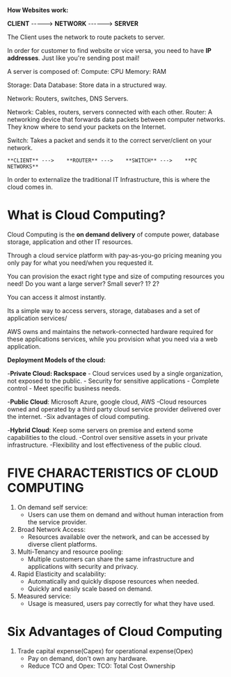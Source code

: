
**How Websites work:**

**CLIENT**    ----->        **NETWORK**      ------>        **SERVER**

The Client uses the network to route packets to server.

In order for customer to find website or vice versa, you need to have **IP addresses**. Just like you're sending post mail!

A server is composed of:
Compute: CPU
Memory: RAM

Storage: Data
Database: Store data in a structured way.

Network: Routers, switches, DNS Servers.

Network: Cables, routers, servers connected with each other.
Router: A networking device that forwards data packets between computer networks. They know where to send your packets on the Internet.

Switch: Takes a packet and sends it to the correct server/client on your network.

	**CLIENT** --->    **ROUTER** --->    **SWITCH** --->    **PC NETWORKS**

In order to externalize the traditional IT Infrastructure, this is where the cloud comes in.

# What is Cloud Computing?

Cloud Computing is the **on demand delivery** of compute power, database storage, application and other IT resources.

Through a cloud service platform with pay-as-you-go pricing meaning you only pay for what you need/when you requested it.

You can provision the exact right type and size of computing resources you need! Do you want a large server? Small sever? 1? 2?

You can access it almost instantly.

Its a simple way to access servers, storage, databases and a set of application services/

AWS owns and maintains the network-connected hardware required for these applications services, while you provision what you need via a web application.

**Deployment Models of the cloud:**

-**Private Cloud: Rackspace**
	- Cloud services used by a single organization, not exposed to the public.
	- Security for sensitive applications
	- Complete control
	- Meet specific business needs.

-**Public Cloud**: Microsoft Azure, google cloud, AWS
	-Cloud resources owned and operated by a third party cloud service provider delivered over the internet.
	-Six advantages of cloud computing.

-**Hybrid Cloud**: Keep some servers on premise and extend some capabilities to the cloud.
	-Control over sensitive assets in your private infrastructure.
	-Flexibility and lost effectiveness of the public cloud.


# FIVE CHARACTERISTICS OF CLOUD COMPUTING

1. On demand self service:
	- Users can use them on demand and without human interaction from the service provider.
2. Broad Network Access:
	- Resources available over the network, and can be accessed by diverse client platforms.
3. Multi-Tenancy and resource pooling:
	- Multiple customers can share the same infrastructure and applications with security and privacy.
4. Rapid Elasticity and scalability:
	- Automatically and quickly dispose resources when needed.
	- Quickly and easily scale based on demand.
5. Measured service:
	- Usage is measured, users pay correctly for what they have used.


# Six Advantages of Cloud Computing

1. Trade capital expense(Capex) for operational expense(Opex)
	- Pay on demand, don't own any hardware.
	- Reduce TCO and Opex: TCO: Total Cost Ownership